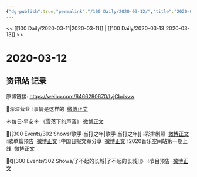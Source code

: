 ```yaml
---
{"dg-publish":true,"permalink":"/100 Daily/2020-03-12/","title":"2020-03-12","created":"2023-04-03T13:18:13.095+08:00","updated":"2023-04-03T13:18:59.841+08:00"}
---
```



<< [[100 Daily/2020-03-11\|2020-03-11]] | [[100 Daily/2020-03-13\|2020-03-13]] >>

# 2020-03-12

## 资讯站 记录

原博链接: https://weibo.com/6466290670/IyjCbdkvw

🌠深深营业
💧事情是这样的  [微博正文](https://m.weibo.cn/6466290670/4481706902304363)

☀每日·早安☀ 《雪落下的声音》 [微博正文](https://m.weibo.cn/6466290670/4481559883388157)

🌠[[300 Events/302 Shows/歌手·当打之年\|歌手·当打之年]]
💧彩排剧照  [微博正文](https://m.weibo.cn/6466290670/4481705404180161)
💧歌单篇预告  [微博正文](https://m.weibo.cn/6466290670/4481778880106958)
💧中国日报文章分享  [微博正文](https://m.weibo.cn/6466290670/4481778050365581)
💧2020音乐空间站第一期上线  [微博正文](https://m.weibo.cn/6466290670/4481625305676498)

🌠《[[300 Events/302 Shows/了不起的长城\|了不起的长城]]》
💧节目预告  [微博正文](https://m.weibo.cn/6466290670/4481631115222714)
